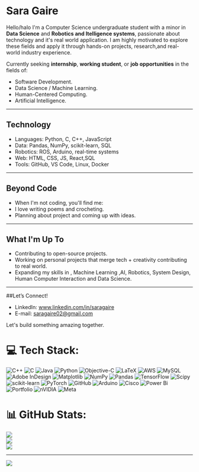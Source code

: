 # Sara Gaire

Hello/halo I'm a Computer Science undergraduate student  with a minor in **Data Science** and **Robotics and Itelligence systems**, passionate about technology   and it's real world application. I am highly motivated to explore these fields and apply it through hands-on projects, research,and real-world industry experience.

 Currently seeking **internship**, **working student**, or **job opportunities** in the fields of:
- Software Development.
- Data Science / Machine Learning.
- Human-Centered Computing.
- Artificial Intelligence.

---

##  Technology
- Languages: Python, C, C++, JavaScript 
-  Data: Pandas, NumPy, scikit-learn, SQL  
-  Robotics: ROS, Arduino, real-time systems  
- Web: HTML, CSS, JS, React,SQL 
-  Tools: GitHub, VS Code, Linux, Docker 

---

## Beyond Code
- When I'm not coding, you'll find me:
- I love writing poems and crocheting.
- Planning about project and coming up with ideas. 

---

## What I'm Up To
- Contributing to open-source  projects. 
- Working on personal projects that merge tech + creativity contributing to real world. 
- Expanding my skills in , Machine Learning ,AI, Robotics,  System Design, Human Computer Interaction and Data Science. 

---

##Let’s Connect!

- LinkedIn: www.linkedin.com/in/saragaire
- E-mail: saragaire02@gmail.com



 Let's build something amazing together. 


# 💻 Tech Stack:
![C++](https://img.shields.io/badge/c++-%2300599C.svg?style=for-the-badge&logo=c%2B%2B&logoColor=white) ![C](https://img.shields.io/badge/c-%2300599C.svg?style=for-the-badge&logo=c&logoColor=white) ![Java](https://img.shields.io/badge/java-%23ED8B00.svg?style=for-the-badge&logo=openjdk&logoColor=white) ![Python](https://img.shields.io/badge/python-3670A0?style=for-the-badge&logo=python&logoColor=ffdd54) ![Objective-C](https://img.shields.io/badge/OBJECTIVE--C-%233A95E3.svg?style=for-the-badge&logo=apple&logoColor=white) ![LaTeX](https://img.shields.io/badge/latex-%23008080.svg?style=for-the-badge&logo=latex&logoColor=white) ![AWS](https://img.shields.io/badge/AWS-%23FF9900.svg?style=for-the-badge&logo=amazon-aws&logoColor=white) ![MySQL](https://img.shields.io/badge/mysql-4479A1.svg?style=for-the-badge&logo=mysql&logoColor=white) ![Adobe InDesign](https://img.shields.io/badge/Adobe%20InDesign-49021F?style=for-the-badge&logo=adobeindesign&logoColor=FF3366) ![Matplotlib](https://img.shields.io/badge/Matplotlib-%23ffffff.svg?style=for-the-badge&logo=Matplotlib&logoColor=black) ![NumPy](https://img.shields.io/badge/numpy-%23013243.svg?style=for-the-badge&logo=numpy&logoColor=white) ![Pandas](https://img.shields.io/badge/pandas-%23150458.svg?style=for-the-badge&logo=pandas&logoColor=white) ![TensorFlow](https://img.shields.io/badge/TensorFlow-%23FF6F00.svg?style=for-the-badge&logo=TensorFlow&logoColor=white) ![Scipy](https://img.shields.io/badge/SciPy-%230C55A5.svg?style=for-the-badge&logo=scipy&logoColor=%white) ![scikit-learn](https://img.shields.io/badge/scikit--learn-%23F7931E.svg?style=for-the-badge&logo=scikit-learn&logoColor=white) ![PyTorch](https://img.shields.io/badge/PyTorch-%23EE4C2C.svg?style=for-the-badge&logo=PyTorch&logoColor=white) ![GitHub](https://img.shields.io/badge/github-%23121011.svg?style=for-the-badge&logo=github&logoColor=white) ![Arduino](https://img.shields.io/badge/-Arduino-00979D?style=for-the-badge&logo=Arduino&logoColor=white) ![Cisco](https://img.shields.io/badge/cisco-%23049fd9.svg?style=for-the-badge&logo=cisco&logoColor=black) ![Power Bi](https://img.shields.io/badge/power_bi-F2C811?style=for-the-badge&logo=powerbi&logoColor=black) ![Portfolio](https://img.shields.io/badge/Portfolio-%23000000.svg?style=for-the-badge&logo=firefox&logoColor=#FF7139) ![nVIDIA](https://img.shields.io/badge/nVIDIA-%2376B900.svg?style=for-the-badge&logo=nVIDIA&logoColor=white) ![Meta](https://img.shields.io/badge/Meta-%230467DF.svg?style=for-the-badge&logo=Meta&logoColor=white)
# 📊 GitHub Stats:
![](https://github-readme-stats.vercel.app/api?username=SaraGaire&theme=dark&hide_border=false&include_all_commits=false&count_private=false)<br/>
![](https://nirzak-streak-stats.vercel.app/?user=SaraGaire&theme=dark&hide_border=false)<br/>
![](https://github-readme-stats.vercel.app/api/top-langs/?username=SaraGaire&theme=dark&hide_border=false&include_all_commits=false&count_private=false&layout=compact)

---
[![](https://visitcount.itsvg.in/api?id=SaraGaire&icon=0&color=0)](https://visitcount.itsvg.in)

<!-- Proudly created with GPRM ( https://gprm.itsvg.in ) -->
<!---
SaraGaire/SaraGaire is a ✨ special ✨ repository because its `README.md` (this file) appears on your GitHub profile.
You can click the Preview link to take a look at your changes.
--->

